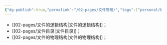 ```yaml
---
{"dg-publish":true,"permalink":"/02-pages/文件管理/","tags":["personal/blog","os"]}
---
```


- [[02-pages/文件的逻辑结构\|文件的逻辑结构]]；
- [[02-pages/文件目录\|文件目录]]；
- [[02-pages/文件的物理结构\|文件的物理结构]]；